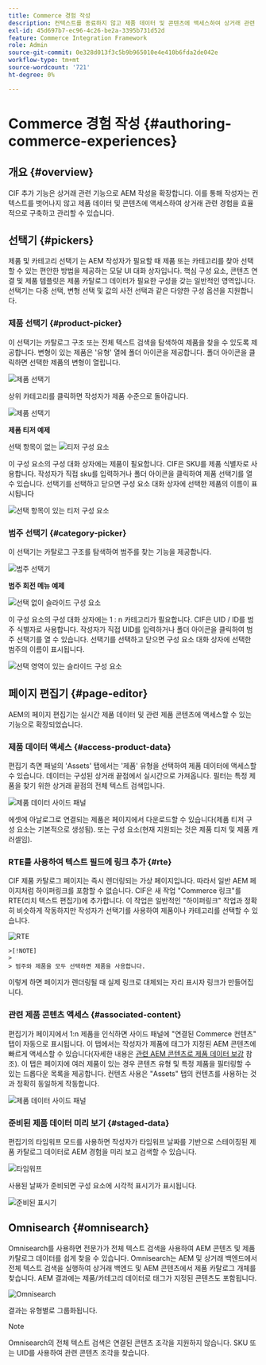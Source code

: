 ```yaml
---
title: Commerce 경험 작성
description: 컨텍스트를 종료하지 않고 제품 데이터 및 콘텐츠에 액세스하여 상거래 관련 경험을 효율적으로 작성하고 구축하는 방법을 알아봅니다.
exl-id: 45d697b7-ec96-4c26-be2a-3395b731d52d
feature: Commerce Integration Framework
role: Admin
source-git-commit: 0e328d013f3c5b9b965010e4e410b6fda2de042e
workflow-type: tm+mt
source-wordcount: '721'
ht-degree: 0%

---
```


# Commerce 경험 작성 {#authoring-commerce-experiences}

## 개요 {#overview}

CIF 추가 기능은 상거래 관련 기능으로 AEM 작성을 확장합니다. 이를 통해 작성자는 컨텍스트를 벗어나지 않고 제품 데이터 및 콘텐츠에 액세스하여 상거래 관련 경험을 효율적으로 구축하고 관리할 수 있습니다.

## 선택기 {#pickers}

제품 및 카테고리 선택기 는 AEM 작성자가 필요할 때 제품 또는 카테고리를 찾아 선택할 수 있는 편안한 방법을 제공하는 모달 UI 대화 상자입니다. 핵심 구성 요소, 콘텐츠 연결 및 제품 템플릿은 제품 카탈로그 데이터가 필요한 구성을 갖는 일반적인 영역입니다. 선택기는 다중 선택, 변형 선택 및 값의 사전 선택과 같은 다양한 구성 옵션을 지원합니다.

### 제품 선택기 {#product-picker}

이 선택기는 카탈로그 구조 또는 전체 텍스트 검색을 탐색하여 제품을 찾을 수 있도록 제공합니다. 변형이 있는 제품은 &#39;유형&#39; 열에 폴더 아이콘을 제공합니다. 폴더 아이콘을 클릭하면 선택한 제품의 변형이 열립니다.

![제품 선택기](../assets/authoring/product-picker.png)

상위 카테고리를 클릭하면 작성자가 제품 수준으로 돌아갑니다.

![제품 선택기](../assets/authoring/product-picker-variation.png)

**제품 티저 예제**

선택 항목이 없는 ![티저 구성 요소](../assets/authoring/teaser_component_without_selection.png)

이 구성 요소의 구성 대화 상자에는 제품이 필요합니다. CIF은 SKU를 제품 식별자로 사용합니다. 작성자가 직접 sku를 입력하거나 폴더 아이콘을 클릭하여 제품 선택기를 열 수 있습니다. 선택기를 선택하고 닫으면 구성 요소 대화 상자에 선택한 제품의 이름이 표시됩니다

![선택 항목이 있는 티저 구성 요소](../assets/authoring/teaser_component_with_selection.png)

### 범주 선택기 {#category-picker}

이 선택기는 카탈로그 구조를 탐색하여 범주를 찾는 기능을 제공합니다.

![범주 선택기](../assets/authoring/category-picker.png)

**범주 회전 메뉴 예제**

![선택 없이 슬라이드 구성 요소](../assets/authoring/carousel_component_without_selection.png)

이 구성 요소의 구성 대화 상자에는 1 : n 카테고리가 필요합니다. CIF은 UID / ID를 범주 식별자로 사용합니다. 작성자가 직접 UID를 입력하거나 폴더 아이콘을 클릭하여 범주 선택기를 열 수 있습니다. 선택기를 선택하고 닫으면 구성 요소 대화 상자에 선택한 범주의 이름이 표시됩니다.

![선택 영역이 있는 슬라이드 구성 요소](../assets/authoring/carousel_component_with_selection.png)

## 페이지 편집기 {#page-editor}

AEM의 페이지 편집기는 실시간 제품 데이터 및 관련 제품 콘텐츠에 액세스할 수 있는 기능으로 확장되었습니다.

### 제품 데이터 액세스 {#access-product-data}

편집기 측면 패널의 &#39;Assets&#39; 탭에서는 &#39;제품&#39; 유형을 선택하여 제품 데이터에 액세스할 수 있습니다. 데이터는 구성된 상거래 끝점에서 실시간으로 가져옵니다. 필터는 특정 제품을 찾기 위한 상거래 끝점의 전체 텍스트 검색입니다.

![제품 데이터 사이드 패널](../assets/authoring/products-side-panel.png)

에셋에 아날로그로 연결되는 제품은 페이지에서 다운로드할 수 있습니다(제품 티저 구성 요소는 기본적으로 생성됨). 또는 구성 요소(현재 지원되는 것은 제품 티저 및 제품 캐러셀임).

### RTE를 사용하여 텍스트 필드에 링크 추가 {#rte}

CIF 제품 카탈로그 페이지는 즉시 렌더링되는 가상 페이지입니다. 따라서 일반 AEM 페이지처럼 하이퍼링크를 포함할 수 없습니다. CIF은 새 작업 &quot;Commerce 링크&quot;를 RTE(리치 텍스트 편집기)에 추가합니다. 이 작업은 일반적인 &quot;하이퍼링크&quot; 작업과 정확히 비슷하게 작동하지만 작성자가 선택기를 사용하여 제품이나 카테고리를 선택할 수 있습니다.

![RTE](../assets/authoring/RTE.png)

    >[!NOTE]
    >
    > 범주와 제품을 모두 선택하면 제품을 사용합니다.

이렇게 하면 페이지가 렌더링될 때 실제 링크로 대체되는 자리 표시자 링크가 만들어집니다.

### 관련 제품 콘텐츠 액세스 {#associated-content}

편집기가 페이지에서 1:n 제품을 인식하면 사이드 패널에 &quot;연결된 Commerce 컨텐츠&quot; 탭이 자동으로 표시됩니다. 이 탭에서는 작성자가 제품에 태그가 지정된 AEM 콘텐츠에 빠르게 액세스할 수 있습니다(자세한 내용은 [관련 AEM 콘텐츠로 제품 데이터 보강](./enrich-product-associated-content.md) 참조). 이 탭은 페이지에 여러 제품이 있는 경우 콘텐츠 유형 및 특정 제품을 필터링할 수 있는 드롭다운 목록을 제공합니다. 컨텐츠 사용은 &quot;Assets&quot; 탭의 컨텐츠를 사용하는 것과 정확히 동일하게 작동합니다.

![제품 데이터 사이드 패널](../assets/authoring/associated-commerce-content-tab.png)

### 준비된 제품 데이터 미리 보기 {#staged-data}

편집기의 타임워프 모드를 사용하면 작성자가 타임워프 날짜를 기반으로 스테이징된 제품 카탈로그 데이터로 AEM 경험을 미리 보고 검색할 수 있습니다.

![타임워프](../assets/authoring/timewarp.png)

사용된 날짜가 준비되면 구성 요소에 시각적 표시기가 표시됩니다.

![준비된 표시기](../assets/authoring/staged-indicator.png)

## Omnisearch {#omnisearch}

Omnisearch를 사용하면 전문가가 전체 텍스트 검색을 사용하여 AEM 콘텐츠 및 제품 카탈로그 데이터를 쉽게 찾을 수 있습니다. Omnisearch는 AEM 및 상거래 백엔드에서 전체 텍스트 검색을 실행하여 상거래 백엔드 및 AEM 콘텐츠에서 제품 카탈로그 개체를 찾습니다. AEM 결과에는 제품/카테고리 데이터로 태그가 지정된 콘텐츠도 포함됩니다.

![Omnisearch](../assets/authoring/omnisearch.png)

결과는 유형별로 그룹화됩니다.

>[!NOTE]
>
> Omnisearch의 전체 텍스트 검색은 연결된 콘텐츠 조각을 지원하지 않습니다. SKU 또는 UID를 사용하여 관련 콘텐츠 조각을 찾습니다.
